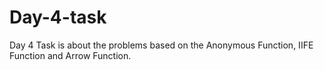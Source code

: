 # Day-4-task
Day 4 Task is about the problems based on the Anonymous Function, IIFE Function and Arrow Function.
